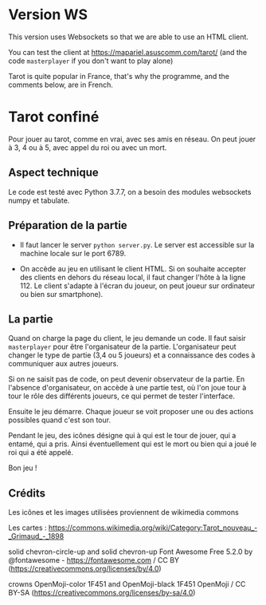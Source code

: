 # Version WS

This version uses Websockets so that we are able to use an HTML client.

You can test the client at https://mapariel.asuscomm.com/tarot/   (and the code ``masterplayer`` if you don't want to play alone)

Tarot is quite popular in France, that's why the programme, and the comments below, are in French.


# Tarot confiné
Pour jouer au tarot, comme en vrai, avec ses amis en réseau.
On peut jouer à 3, 4 ou à 5, avec appel du roi ou avec un mort.


## Aspect technique
Le code est testé avec Python 3.7.7, on a besoin des modules websockets numpy et tabulate.

## Préparation de la partie

- Il faut lancer le server ``python server.py``. Le server est accessible sur la machine locale sur le port 6789. 

- On accède au jeu en utilisant le client HTML. Si on souhaite accepter des clients en dehors du réseau local, il faut changer l'hôte à la ligne 112.
Le client s'adapte à l'écran du joueur, on peut joueur sur ordinateur ou bien sur smartphone).

## La partie

Quand on charge la page du client, le jeu demande un code. Il faut saisir ``masterplayer`` pour être l'organisateur de la partie. L'organisateur peut changer le type de partie (3,4 ou 5 joueurs) et a connaissance des codes à communiquer aux autres joueurs. 

Si on ne saisit pas de code, on peut devenir observateur de la partie. En l'absence d'organisateur, on accède à une partie test, où l'on joue tour à tour le rôle des différents joueurs, ce qui permet de tester l'interface.


Ensuite le jeu démarre. Chaque joueur se voit proposer une ou des actions possibles quand c'est son tour.

Pendant le jeu, des icônes désigne qui à qui est le tour de jouer, qui a entamé, qui a pris. Ainsi éventuellement qui est le mort ou bien qui a joué le roi qui a été appelé.

Bon jeu !


## Crédits 

Les icônes et les images utilisées proviennent de wikimedia commons

Les cartes :
https://commons.wikimedia.org/wiki/Category:Tarot_nouveau_-_Grimaud_-_1898

solid chevron-circle-up and solid chevron-up
Font Awesome Free 5.2.0 by @fontawesome - https://fontawesome.com / CC BY (https://creativecommons.org/licenses/by/4.0)

crowns OpenMoji-color 1F451 and OpenMoji-black 1F451
OpenMoji / CC BY-SA (https://creativecommons.org/licenses/by-sa/4.0)








